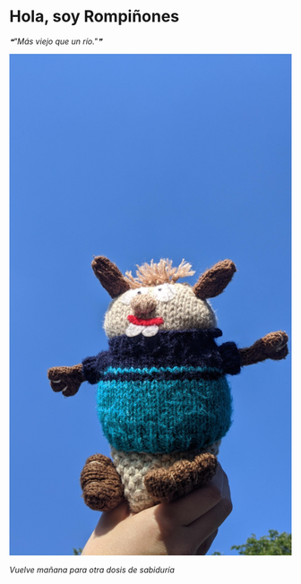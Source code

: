 # Hola, soy Rompiñones

<!--STARTS_HERE_QUOTE_README-->
<i>❝"Más viejo que un río."❞</i>
<!--ENDS_HERE_QUOTE_README-->

<!--START_SECTION:update_image-->
![alt text](https://raw.githubusercontent.com/focaalvarez/rompinones/main/.github/images/IMG_20220430_182214.jpg?raw=true)
<!--END_SECTION:update_image-->

*Vuelve mañana para otra dosis de sabiduría*
